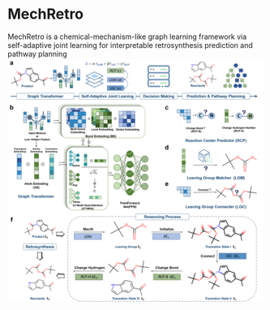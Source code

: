 # MechRetro
MechRetro is a chemical-mechanism-like graph learning framework via self-adaptive joint learning for interpretable retrosynthesis prediction and pathway planning
![image](framework.png)
